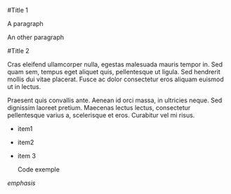 
#Title 1

A paragraph

An other paragraph

#Title 2

Cras eleifend ullamcorper nulla, egestas malesuada mauris tempor
in. Sed quam sem, tempus eget aliquet quis, pellentesque ut ligula. Sed
hendrerit mollis dui vitae placerat. Fusce ac dolor consectetur eros
aliquam euismod ut in lectus.

Praesent quis convallis ante. Aenean id
orci massa, in ultricies neque. Sed dignissim laoreet pretium. Maecenas
lectus lectus, consectetur pellentesque varius a, scelerisque et eros.
Curabitur vel mi risus.

 - item1

 - item2

 - item 3


    Code exemple

*emphasis*
